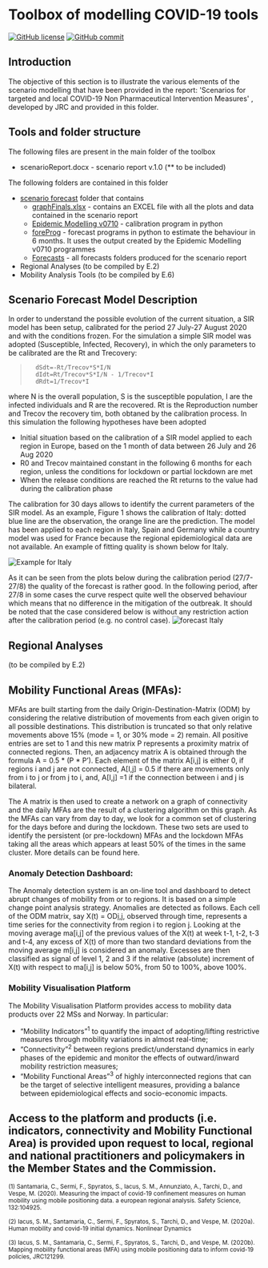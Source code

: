 
# Toolbox of modelling COVID-19 tools 


[![GitHub license](https://img.shields.io/badge/License-Creative%20Commons%20Attribution%204.0%20International-blue)](https://github.com/ec-jrc/COVID-19/blob/master/LICENSE)
[![GitHub commit](https://img.shields.io/github/last-commit/ec-jrc/COVID-19)](https://github.com/ec-jrc/COVID-19/commits/master)

## Introduction
The objective of this section is to illustrate the various elements of the scenario modelling that have been provided in the report:  'Scenarios for targeted and local COVID-19 Non Pharmaceutical Intervention Measures' , developed by JRC and provided in this folder. 

## Tools and folder structure
The following files are present in the main folder of the toolbox
* scenarioReport.docx - scenario report v.1.0  (** to be included)


The following folders are contained in this folder

- [scenario forecast](https://github.com/ec-jrc/COVID-19/tree/master/Modelling%20Scenarios/scenario%20forecast%20folders) folder that contains
  - [graphFinals.xlsx](https://github.com/ec-jrc/COVID-19/tree/master/Modelling%20Scenarios/graphFinal.xlsx) -  contains an EXCEL file with all the plots and data contained in the scenario report
  - [Epidemic Modelling v0710](https://github.com/ec-jrc/COVID-19/tree/master/Modelling%20Scenarios/scenario%20forecast%20folders/forecasts)  - calibration program in python
  - [foreProg](https://github.com/ec-jrc/COVID-19/tree/master/Modelling%20Scenarios/scenario%20forecast%20folders/foreProg)  - forecast programs in python to estimate the behaviour in 6 months. It uses the output created by the Epidemic Modelling v0710 programmes
  - [Forecasts](https://github.com/ec-jrc/COVID-19/tree/master/Modelling%20Scenarios/scenario%20forecast%20folders/forecasts) - all forecasts folders produced for the scenario report
- Regional Analyses (to be compiled by E.2)
- Mobility Analysis Tools  (to be compiled by E.6)

## Scenario Forecast Model Description
In order to understand the possible evolution of the current situation, a SIR model has been setup, calibrated for the period 27 July-27 August 2020 and with the conditions frozen.
For the simulation a simple SIR model was adopted (Susceptible, Infected, Recovery), in which the only parameters to be calibrated are the Rt and Trecovery:
>       dSdt=-Rt/Trecov*S*I/N
>       dIdt=Rt/Trecov*S*I/N - 1/Trecov*I
>       dRdt=1/Trecov*I
where N is the overall population, S is the susceptible population, I are the infected individuals and R are the recovered. Rt is the Reproduction number and Trecov the recovery tim, both obtaned by the calibration process.
In this simulation the following hypotheses have been adopted
-	Initial situation based on the calibration of a SIR model applied to each region in Europe, based on the 1 month of data between 26 July and 26 Aug 2020
-	R0 and Trecov maintained constant in the following 6 months for each region, unless the conditions for lockdown or partial lockdown are met
-	When the release conditions are reached the Rt returns to the value had during the calibration phase

The calibration for 30 days allows to identify the current parameters of the SIR model. As an example, Figure 1 shows the calibration of Italy: dotted blue line are the observation, the orange line are the prediction. The model has been applied to each region in Italy, Spain and Germany while a country model was used for France because the regional epidemiological data are not available. An example of fitting quality is shown below for Italy.

![Example for Italy](https://github.com/ec-jrc/COVID-19/blob/master/Modelling%20Scenarios/scenario%20forecast%20folders/exampleCalibration.png?raw=true)

As it can be seen from the plots below during the calibration period (27/7-27/8) the quality of the forecast is rather good.  In the following period, after 27/8 in some cases the curve respect quite well the observed behaviour which means that no difference in the mitigation of the outbreak.  It should be noted that the case considered below is without any restriction action after the calibration period (e.g. no control case).
![forecast Italy](https://github.com/ec-jrc/COVID-19/blob/master/Modelling%20Scenarios/scenario%20forecast%20folders/forecasts/1000000_1000000_control_at_0_0.95_BYREGION/000/Italy_newInfe.jpg?raw=true)

## Regional Analyses 
(to be compiled by E.2)

## Mobility Functional Areas (MFAs):
MFAs are built starting from the daily Origin-Destination-Matrix (ODM) by considering the relative distribution of movements from each given origin to all possible destinations. This distribution is truncated so that only relative movements above 15% (mode = 1, or 30% mode = 2) remain. All positive entries are set to 1 and this new matrix P represents a proximity matrix of connected regions. Then, an adjacency matrix A is obtained through the formula A = 0.5 * (P * P’). Each element of the matrix A[i,j] is either 0, if regions i and j are not connected, A[I,j] = 0.5 if there are movements only from i to j or from j to i, and, A[I,j] =1 if the connection between i and j is bilateral. 

The A matrix is then used to create a network on a graph of connectivity and the daily MFAs are the result of a clustering algorithm on this graph. As the MFAs can vary from day to day, we look for a common set of clustering for the days before and during the lockdown. These two sets are used to identify the persistent (or pre-lockdown) MFAs and the lockdown MFAs taking all the areas which appears at least 50% of the times in the same cluster. More details can be found here.

### Anomaly Detection Dashboard:
The Anomaly detection system is an on-line tool and dashboard to detect abrupt changes of mobility from or to regions. It is based on a simple change point analysis strategy. Anomalies are detected as follows. Each cell of the ODM matrix, say X(t) = OD[i,j](t), observed through time, represents a time series for the connectivity from region i to region j. Looking at the moving average ma[i,j] of the previous values of the X(t) at week t-1, t-2, t-3 and t-4, any excess of X(t) of more than two standard deviations from the moving average m[i,j] is considered an anomaly. Excesses are then classified as signal of level 1, 2 and 3 if the relative (absolute) increment of X(t) with respect to ma[i,j] is below 50%, from 50 to 100%, above 100%.

### Mobility Visualisation Platform
The Mobility Visualisation Platform provides access to mobility data products over 22 MSs and Norway. In particular:
-	“Mobility Indicators”<sup>1</sup>  to quantify the impact of adopting/lifting restrictive measures through mobility variations in almost real-time;
-	“Connectivity”<sup>2</sup>  between regions predict/understand dynamics in early phases of the epidemic and monitor the effects of outward/inward mobility restriction measures;
-	“Mobility Functional Areas”<sup>3</sup>  of highly interconnected regions that can be the target of selective intelligent measures, providing a balance between epidemiological effects and socio-economic impacts.

Access to the platform and products (i.e. indicators, connectivity and Mobility Functional Area) is provided upon request to local, regional and national practitioners and policymakers in the Member States and the Commission. 
--
<sub>
(1) Santamaria, C., Sermi, F., Spyratos, S., Iacus, S. M., Annunziato, A., Tarchi, D., and Vespe, M. (2020). Measuring the impact of covid-19 confinement measures on human mobility using mobile positioning data. a european regional analysis. Safety Science, 132:104925.</sub>

<sub>(2) Iacus, S. M., Santamaria, C., Sermi, F., Spyratos, S., Tarchi, D., and Vespe, M. (2020a). Human mobility and covid-19 initial dynamics. Nonlinear Dynamics</sub>

<sub>(3) Iacus, S. M., Santamaria, C., Sermi, F., Spyratos, S., Tarchi, D., and Vespe, M. (2020b). Mapping mobility functional areas (MFA) using mobile positioning data to inform covid-19 policies, JRC121299.
</sub>
